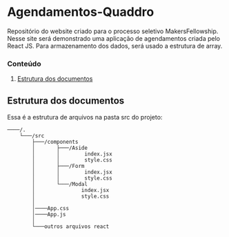 # Agendamentos-Quaddro
Repositório do website criado para o processo seletivo MakersFellowship. Nesse site será demonstrado uma aplicação de agendamentos criada pelo React JS. Para armazenamento dos dados, será usado a estrutura de array.

### Conteúdo
1. [Estrutura dos documentos](#estrutura)


## Estrutura dos documentos <a name="estrutura"></a>

Essa é a estrutura de arquivos na pasta src do projeto:

```text
────/.
    └───/src
        ├───/components
        │       ├───/Aside
        │       │        index.jsx
        │       │        style.css
        │       ├───/Form
        │       │        index.jsx
        │       │        style.css
        │       └───/Modal
        │               index.jsx
        │               style.css
        │
        │────App.css
        │────App.js
        │
        └───outros arquivos react
```
